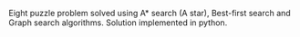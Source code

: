 Eight puzzle problem solved using A* search (A star), Best-first search and Graph search algorithms. 
Solution implemented in python.
